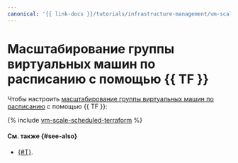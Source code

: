 ```yaml
---
canonical: '{{ link-docs }}/tutorials/infrastructure-management/vm-scale-scheduled/terraform'
---
```


# Масштабирование группы виртуальных машин по расписанию с помощью {{ TF }}

Чтобы настроить [масштабирование группы виртуальных машин по расписанию](index.md) c помощью {{ TF }}:

{% include [vm-scale-scheduled-terraform](../../../_tutorials/infrastructure/vm-scale-scheduled-terraform.md) %}

#### См. также {#see-also}

* [{#T}](console.md).